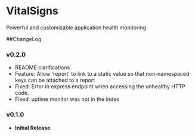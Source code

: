 # VitalSigns
Powerful and customizable application health monitoring

##ChangeLog

### v0.2.0
- README clarifications
- Feature: Allow 'report' to link to a static value so that non-namespaced
keys can be attached to a report
- Fixed: Error in express endpoint when accessing the unhealthy HTTP code.
- Fixed: uptime monitor was not in the index

### v0.1.0
- **Initial Release**